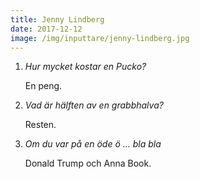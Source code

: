 ```yaml
---
title: Jenny Lindberg
date: 2017-12-12
image: /img/inputtare/jenny-lindberg.jpg
---
```


1. *Hur mycket kostar en Pucko?*
  
    En peng.

2. *Vad är hälften av en grabbhalva?*
  
    Resten.

3. *Om du var på en öde ö ... bla bla*

    Donald Trump och Anna Book.
